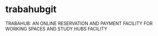 # trabahubgit
TRABAHUB: AN ONLINE RESERVATION AND PAYMENT FACILITY FOR WORKING SPACES AND STUDY HUBS FACILITY
